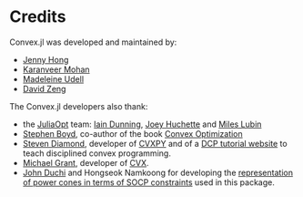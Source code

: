 Credits
=======

Convex.jl was developed and maintained by:

-   [Jenny Hong](http://www.stanford.edu/~jyunhong/)
-   [Karanveer Mohan](http://www.stanford.edu/~kvmohan/)
-   [Madeleine Udell](http://www.stanford.edu/~udell/)
-   [David Zeng](http://www.stanford.edu/~dzeng0/)

The Convex.jl developers also thank:

-   the [JuliaOpt](http://www.juliaopt.org/) team: [Iain
    Dunning](http://iaindunning.com/), [Joey
    Huchette](http://www.mit.edu/~huchette/) and [Miles
    Lubin](http://www.mit.edu/~mlubin/)
-   [Stephen Boyd](http://www.stanford.edu/~boyd/), co-author of the
    book [Convex
    Optimization](http://www.stanford.edu/~boyd/books.html)
-   [Steven Diamond](http://www.stanford.edu/~stevend2/), developer of
    [CVXPY](https://github.com/cvxgrp/cvxpy) and of a [DCP tutorial
    website](http://dcp.stanford.edu/) to teach disciplined convex
    programming.
-   [Michael Grant](http://www.cvxr.com/bio), developer of
    [CVX](http://www.cvxr.com).
-   [John Duchi](http://www.stanford.edu/~jduchi) and Hongseok
    Namkoong for developing the [representation of power cones in
    terms of SOCP
    constraints](https://github.com/JuliaOpt/Convex.jl/raw/master/docs/supplementary/rational_to_socp.pdf)
    used in this package.
